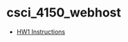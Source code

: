 # csci_4150_webhost

- [HW1 Instructions](https://frankj-rpi.github.io/csci_4150_webhost/CSCI_4150_HW1_READONLY.html)
